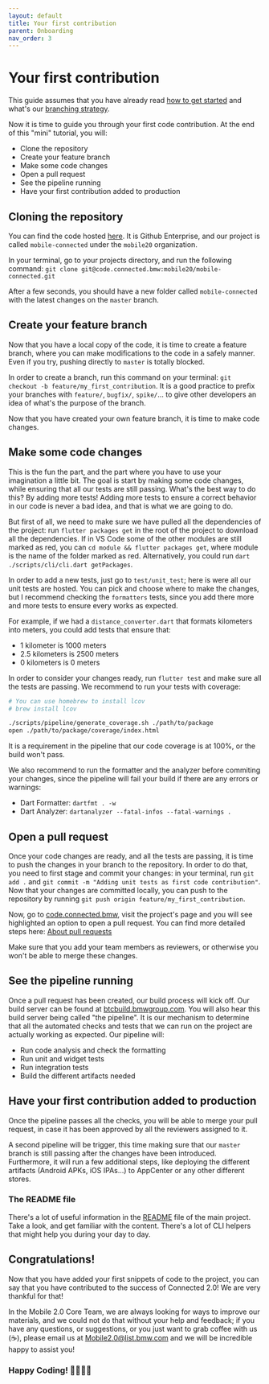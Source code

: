 ```yaml
---
layout: default
title: Your first contribution
parent: Onboarding
nav_order: 3
---
```


# Your first contribution

This guide assumes that you have already read [how to get started](/docs/onboarding/getting_started) and what's our [branching strategy](/docs/onboarding/how_to_use_git).

Now it is time to guide you through your first code contribution. At the end of this "mini" tutorial, you will:

- Clone the repository
- Create your feature branch
- Make some code changes
- Open a pull request
- See the pipeline running
- Have your first contribution added to production

## Cloning the repository

You can find the code hosted [here](https://code.connected.bmw/mobile20/mobile-connected). It is Github Enterprise, and our project is called `mobile-connected` under the `mobile20` organization.

In your terminal, go to your projects directory, and run the following command: `git clone git@code.connected.bmw:mobile20/mobile-connected.git`

After a few seconds, you should have a new folder called `mobile-connected` with the latest changes on the `master` branch.

## Create your feature branch

Now that you have a local copy of the code, it is time to create a feature branch, where you can make modifications to the code in a safely manner. Even if you try, pushing directly to `master` is totally blocked.

In order to create a branch, run this command on your terminal: `git checkout -b feature/my_first_contribution`. It is a good practice to prefix your branches with `feature/`, `bugfix/`, `spike/`... to give other developers an idea of what's the purpose of the branch.

Now that you have created your own feature branch, it is time to make code changes.

## Make some code changes

This is the fun the part, and the part where you have to use your imagination a little bit. The goal is start by making some code changes, while ensuring that all our tests are still passing. What's the best way to do this? By adding more tests! Adding more tests to ensure a correct behavior in our code is never a bad idea, and that is what we are going to do.

But first of all, we need to make sure we have pulled all the dependencies of the project: run `flutter packages get` in the root of the project to download all the dependencies. If in VS Code some of the other modules are still marked as red, you can `cd module && flutter packages get`, where module is the name of the folder marked as red. Alternatively, you could run `dart ./scripts/cli/cli.dart getPackages`.

In order to add a new tests, just go to `test/unit_test`; here is were all our unit tests are hosted. You can pick and choose where to make the changes, but I recommend checking the `formatters` tests, since you add there more and more tests to ensure every works as expected.

For example, if we had a `distance_converter.dart` that formats kilometers into meters, you could add tests that ensure that:

- 1 kilometer is 1000 meters
- 2.5 kilometers is 2500 meters
- 0 kilometers is 0 meters

In order to consider your changes ready, run `flutter test` and make sure all the tests are passing. We recommend to run your tests with coverage:

```bash
# You can use homebrew to install lcov
# brew install lcov

./scripts/pipeline/generate_coverage.sh ./path/to/package
open ./path/to/package/coverage/index.html
```

It is a requirement in the pipeline that our code coverage is at 100%, or the build won't pass.

We also recommend to run the formatter and the analyzer before commiting your changes, since the pipeline will fail your build if there are any errors or warnings:

- Dart Formatter: `dartfmt . -w`
- Dart Analyzer: `dartanalyzer --fatal-infos --fatal-warnings .`

## Open a pull request

Once your code changes are ready, and all the tests are passing, it is time to push the changes in your branch to the repository. In order to do that, you need to first stage and commit your changes: in your terminal, run `git add .` and `git commit -m "Adding unit tests as first code contribution"`. Now that your changes are committed locally, you can push to the repository by running `git push origin feature/my_first_contribution`.

Now, go to [code.connected.bmw](https://code.connected.bmw), visit the project's page and you will see highlighted an option to open a pull request. You can find more detailed steps here: [About pull requests](https://help.github.com/articles/about-pull-requests/)

Make sure that you add your team members as reviewers, or otherwise you won't be able to merge these changes.

## See the pipeline running

Once a pull request has been created, our build process will kick off. Our build server can be found at [btcbuild.bmwgroup.com](https://btcbuild.bmwgroup.com/view/mobile20/job/mobile20-mobile-connected/). You will also hear this build server being called "the pipeline". It is our mechanism to determine that all the automated checks and tests that we can run on the project are actually working as expected. Our pipeline will:

- Run code analysis and check the formatting
- Run unit and widget tests
- Run integration tests
- Build the different artifacts needed

## Have your first contribution added to production

Once the pipeline passes all the checks, you will be able to merge your pull request, in case it has been approved by all the reviewers assigned to it.

A second pipeline will be trigger, this time making sure that our `master` branch is still passing after the changes have been introduced. Furthermore, it will run a few additional steps, like deploying the different artifacts (Android APKs, iOS IPAs...) to AppCenter or any other different stores.

### The README file

There's a lot of useful information in the [README](https://code.connected.bmw/mobile20/mobile-connected) file of the main project. Take a look, and get familiar with the content. There's a lot of CLI helpers that might help you during your day to day.

## Congratulations!

Now that you have added your first snippets of code to the project, you can say that you have contributed to the success of Connected 2.0! We are very thankful for that!

In the Mobile 2.0 Core Team, we are always looking for ways to improve our materials, and we could not do that without your help and feedback; if you have any questions, or suggestions, or you just want to grab coffee with us (☕️), please email us at [Mobile2.0@list.bmw.com](mailto:Mobile2.0@list.bmw.com) and we will be incredible happy to assist you!

### Happy Coding! 👩‍💻👨‍💻